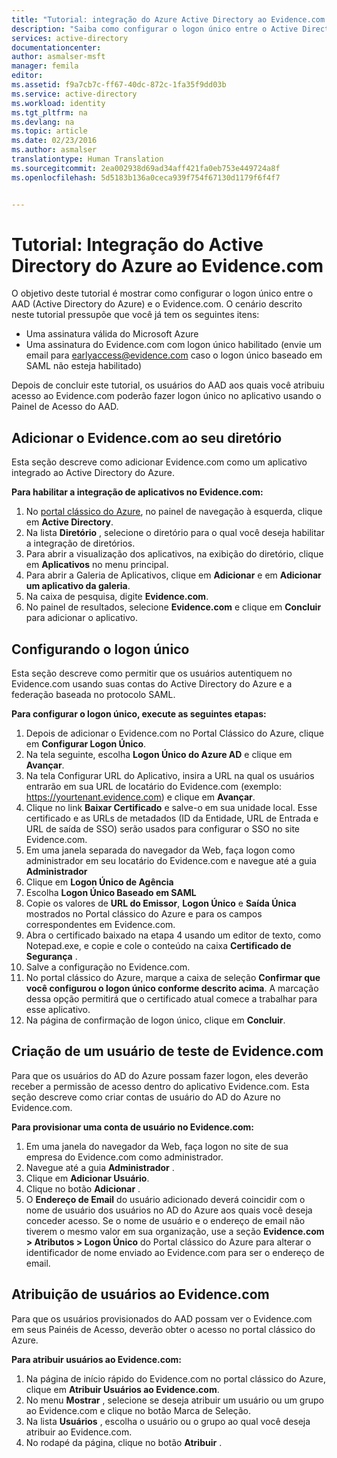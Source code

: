 ```yaml
---
title: "Tutorial: integração do Azure Active Directory ao Evidence.com | Microsoft Docs"
description: "Saiba como configurar o logon único entre o Active Directory do Azure e o Evidence.com."
services: active-directory
documentationcenter: 
author: asmalser-msft
manager: femila
editor: 
ms.assetid: f9a7cb7c-ff67-40dc-872c-1fa35f9dd03b
ms.service: active-directory
ms.workload: identity
ms.tgt_pltfrm: na
ms.devlang: na
ms.topic: article
ms.date: 02/23/2016
ms.author: asmalser
translationtype: Human Translation
ms.sourcegitcommit: 2ea002938d69ad34aff421fa0eb753e449724a8f
ms.openlocfilehash: 5d5183b136a0ceca939f754f67130d1179f6f4f7


---
```

# <a name="tutorial-azure-active-directory-integration-with-evidencecom"></a>Tutorial: Integração do Active Directory do Azure ao Evidence.com
O objetivo deste tutorial é mostrar como configurar o logon único entre o AAD (Active Directory do Azure) e o Evidence.com. O cenário descrito neste tutorial pressupõe que você já tem os seguintes itens:

* Uma assinatura válida do Microsoft Azure
* Uma assinatura do Evidence.com com logon único habilitado (envie um email para earlyaccess@evidence.com caso o logon único baseado em SAML não esteja habilitado)

Depois de concluir este tutorial, os usuários do AAD aos quais você atribuiu acesso ao Evidence.com poderão fazer logon único no aplicativo usando o Painel de Acesso do AAD.

## <a name="add-evidencecom-to-your-directory"></a>Adicionar o Evidence.com ao seu diretório
Esta seção descreve como adicionar Evidence.com como um aplicativo integrado ao Active Directory do Azure.

**Para habilitar a integração de aplicativos no Evidence.com:**

1. No [portal clássico do Azure](https://manage.windowsazure.com), no painel de navegação à esquerda, clique em **Active Directory**.
2. Na lista **Diretório** , selecione o diretório para o qual você deseja habilitar a integração de diretórios.
3. Para abrir a visualização dos aplicativos, na exibição do diretório, clique em **Aplicativos** no menu principal.
4. Para abrir a Galeria de Aplicativos, clique em **Adicionar** e em **Adicionar um aplicativo da galeria**.
5. Na caixa de pesquisa, digite **Evidence.com**.
6. No painel de resultados, selecione **Evidence.com** e clique em **Concluir** para adicionar o aplicativo.

## <a name="configuring-single-sign-on"></a>Configurando o logon único
Esta seção descreve como permitir que os usuários autentiquem no Evidence.com usando suas contas do Active Directory do Azure e a federação baseada no protocolo SAML.

**Para configurar o logon único, execute as seguintes etapas:**

1. Depois de adicionar o Evidence.com no Portal Clássico do Azure, clique em **Configurar Logon Único**. 
2. Na tela seguinte, escolha **Logon Único do Azure AD** e clique em **Avançar**.
3. Na tela Configurar URL do Aplicativo, insira a URL na qual os usuários entrarão em sua URL de locatário do Evidence.com (exemplo: https://yourtenant.evidence.com) e clique em **Avançar**. 
4. Clique no link **Baixar Certificado** e salve-o em sua unidade local. Esse certificado e as URLs de metadados (ID da Entidade, URL de Entrada e URL de saída de SSO) serão usados para configurar o SSO no site Evidence.com. 
5. Em uma janela separada do navegador da Web, faça logon como administrador em seu locatário do Evidence.com e navegue até a guia **Administrador**
6. Clique em **Logon Único de Agência**
7. Escolha **Logon Único Baseado em SAML**
8. Copie os valores de **URL do Emissor**, **Logon Único** e **Saída Única** mostrados no Portal clássico do Azure e para os campos correspondentes em Evidence.com.
9. Abra o certificado baixado na etapa 4 usando um editor de texto, como Notepad.exe, e copie e cole o conteúdo na caixa **Certificado de Segurança** . 
10. Salve a configuração no Evidence.com.
11. No portal clássico do Azure, marque a caixa de seleção **Confirmar que você configurou o logon único conforme descrito acima**. A marcação dessa opção permitirá que o certificado atual comece a trabalhar para esse aplicativo.
12. Na página de confirmação de logon único, clique em **Concluir**.  

## <a name="creating-an-evidencecom-test-user"></a>Criação de um usuário de teste de Evidence.com
Para que os usuários do AD do Azure possam fazer logon, eles deverão receber a permissão de acesso dentro do aplicativo Evidence.com. Esta seção descreve como criar contas de usuário do AD do Azure no Evidence.com.

**Para provisionar uma conta de usuário no Evidence.com:**

1. Em uma janela do navegador da Web, faça logon no site de sua empresa do Evidence.com como administrador.
2. Navegue até a guia **Administrador** .
3. Clique em **Adicionar Usuário**.
4. Clique no botão **Adicionar** .
5. O **Endereço de Email** do usuário adicionado deverá coincidir com o nome de usuário dos usuários no AD do Azure aos quais você deseja conceder acesso. Se o nome de usuário e o endereço de email não tiverem o mesmo valor em sua organização, use a seção **Evidence.com > Atributos > Logon Único** do Portal clássico do Azure para alterar o identificador de nome enviado ao Evidence.com para ser o endereço de email.

## <a name="assigning-users-to-evidencecom"></a>Atribuição de usuários ao Evidence.com
Para que os usuários provisionados do AAD possam ver o Evidence.com em seus Painéis de Acesso, deverão obter o acesso no portal clássico do Azure.

**Para atribuir usuários ao Evidence.com:**

1. Na página de início rápido do Evidence.com no portal clássico do Azure, clique em **Atribuir Usuários ao Evidence.com**.
2. No menu **Mostrar** , selecione se deseja atribuir um usuário ou um grupo ao Evidence.com e clique no botão Marca de Seleção.
3. Na lista **Usuários** , escolha o usuário ou o grupo ao qual você deseja atribuir ao Evidence.com.
4. No rodapé da página, clique no botão **Atribuir** .




<!--HONumber=Nov16_HO3-->


